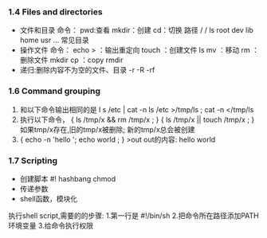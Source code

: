 ### 1.4 Files and directories
* 文件和目录
命令：
pwd:查看
mkdir：创建
cd：切换
路径 / /
ls
root dev lib home usr ... 常见目录
* 操作文件
命令：
echo > ：输出重定向
touch ：创建文件
ls
mv ：移动
rm ：删除文件
mkdir
cp ：copy
rmdir 
* 递归:删除内容不为空的文件、目录
-r
-R
-rf
### 1.6 Command grouping
1. 和以下命令输出相同的是
l s /etc | cat -n
ls /etc >/tmp/ls ; cat -n </tmp/ls
2. 执行以下命令，
{ ls /tmp/x && rm /tmp/x ; } 
{ ls /tmp/x || touch /tmp/x ; }
如果tmp/x存在,旧的tmp/x被删除; 新的tmp/x总会被创建
3. { echo -n 'hello '; echo world ; } >out
out的内容: hello world
### 1.7 Scripting
* 创建脚本
 #! hashbang
chmod
* 传递参数
* shell函数，模块化

执行shell script,需要的的步骤:
1.第一行是 #!/bin/sh
2.把命令所在路径添加PATH环境变量
3.给命令执行权限
